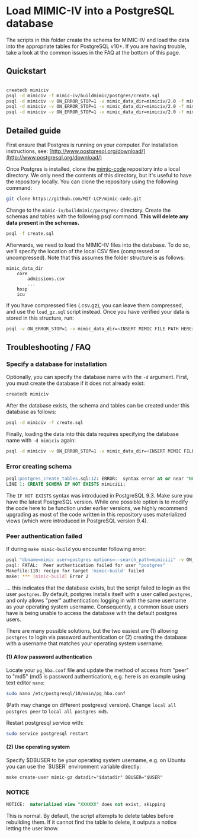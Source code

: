 # Load MIMIC-IV into a PostgreSQL database

The scripts in this folder create the schema for MIMIC-IV and load the data into the appropriate tables for PostgreSQL v10+.
If you are having trouble, take a look at the common issues in the FAQ at the bottom of this page.


## Quickstart

```sh

createdb mimiciv
psql -d mimiciv -f mimic-iv/buildmimic/postgres/create.sql
psql -d mimiciv -v ON_ERROR_STOP=1 -v mimic_data_dir=mimiciv/2.0 -f mimic-iv/buildmimic/postgres/load_gz.sql
psql -d mimiciv -v ON_ERROR_STOP=1 -v mimic_data_dir=mimiciv/2.0 -f mimic-iv/buildmimic/postgres/constraint.sql
psql -d mimiciv -v ON_ERROR_STOP=1 -v mimic_data_dir=mimiciv/2.0 -f mimic-iv/buildmimic/postgres/index.sql
```

## Detailed guide

First ensure that Postgres is running on your computer. For installation instructions, see: [http://www.postgresql.org/download/](http://www.postgresql.org/download/)

Once Postgres is installed, clone the [mimic-code](https://github.com/MIT-LCP/mimic-code) repository into a local directory. We only need the contents of this directory, but it's useful to have the repository locally. You can clone the repository using the following command:

``` bash
git clone https://github.com/MIT-LCP/mimic-code.git
```

Change to the `mimic-iv/buildmimic/postgres/` directory. Create the schemas and tables with the following psql command. **This will delete any data present in the schemas.**

```sh
psql -f create.sql
```

Afterwards, we need to load the MIMIC-IV files into the database. To do so, we'll specify the location of the local CSV files (compressed or uncompressed).
Note that this assumes the folder structure is as follows:

```
mimic_data_dir
    core
        admissions.csv
        ...
    hosp
    icu
```

If you have compressed files (.csv.gz), you can leave them compressed, and use the `load_gz.sql` script instead.
Once you have verified your data is stored in this structure, run:

```sh
psql -v ON_ERROR_STOP=1 -v mimic_data_dir=<INSERT MIMIC FILE PATH HERE> -f load.sql
```


## Troubleshooting / FAQ

### Specify a database for installation

Optionally, you can specify the database name with the `-d` argument. First, you must create the database if it does not already exist:

```sh
createdb mimiciv
```

After the database exists, the schema and tables can be created under this database as follows:

```sh
psql -d mimiciv -f create.sql
```

Finally, loading the data into this data requires specifying the database name with `-d mimiciv` again:

```sh
psql -d mimiciv -v ON_ERROR_STOP=1 -v mimic_data_dir=<INSERT MIMIC FILE PATH HERE> -f load.sql
```

### Error creating schema

```sql
psql:postgres_create_tables.sql:12: ERROR:  syntax error at or near "NOT"
LINE 1: CREATE SCHEMA IF NOT EXISTS mimiciii;
```

The `IF NOT EXISTS` syntax was introduced in PostgreSQL 9.3. Make sure you have the latest PostgreSQL version. While one possible option is to modify the code here to be function under earlier versions, we highly recommend upgrading as most of the code written in this repository uses materialized views (which were introduced in PostgreSQL version 9.4).

### Peer authentication failed

If during `make mimic-build` you encounter following error:

```bash
psql "dbname=mimic user=postgres options=--search_path=mimiciii" -v ON_ERROR_STOP=1 -f postgres_create_tables$(psql --version | perl -lne 'print "_pg10" if / 10.\d+/').sql
psql: FATAL:  Peer authentication failed for user "postgres"
Makefile:110: recipe for target 'mimic-build' failed
make: *** [mimic-build] Error 2
```

... this indicates that the database exists, but the script failed to login as the user `postgres`. By default, postgres installs itself with a user called `postgres`, and only allows "peer" authentication: logging in with the same username as your operating system username. Consequently, a common issue users have is being unable to access the database with the default postgres users.

There are many possible solutions, but the two easiest are (1) allowing `postgres` to login via password authentication or (2) creating the database with a username that matches your operating system username.

#### (1) Allow password authentication

Locate your `pg_hba.conf` file and update the method of access from "peer" to "md5" (md5 is password authentication), e.g. here is an example using text editor `nano`:

```bash
sudo nano /etc/postgresql/10/main/pg_hba.conf
``` 

(Path may change on different postgresql version). Change `local all postgres peer` to `local all postgres md5`.

Restart postgresql service with:

```bash 
sudo service postgresql restart
```

#### (2) Use operating system

Specify $DBUSER to be your operating system username, e.g. on Ubuntu you can use the `$USER` environment variable directly:

`make create-user mimic-gz datadir="$datadir" DBUSER="$USER"`

### NOTICE

```sql
NOTICE:  materialized view "XXXXXX" does not exist, skipping
```

This is normal. By default, the script attempts to delete tables before rebuilding them. If it cannot find the table to delete, it outputs a notice letting the user know.

